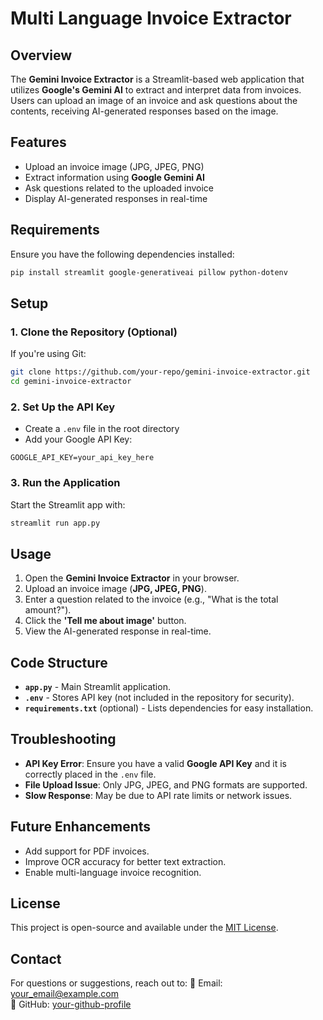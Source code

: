 # Multi Language Invoice Extractor

## Overview
The **Gemini Invoice Extractor** is a Streamlit-based web application that utilizes **Google's Gemini AI** to extract and interpret data from invoices. Users can upload an image of an invoice and ask questions about the contents, receiving AI-generated responses based on the image.

## Features
- Upload an invoice image (JPG, JPEG, PNG)
- Extract information using **Google Gemini AI**
- Ask questions related to the uploaded invoice
- Display AI-generated responses in real-time

## Requirements
Ensure you have the following dependencies installed:

```bash
pip install streamlit google-generativeai pillow python-dotenv
```

## Setup
### 1. Clone the Repository (Optional)
If you're using Git:
```bash
git clone https://github.com/your-repo/gemini-invoice-extractor.git
cd gemini-invoice-extractor
```

### 2. Set Up the API Key
- Create a `.env` file in the root directory
- Add your Google API Key:

```
GOOGLE_API_KEY=your_api_key_here
```

### 3. Run the Application
Start the Streamlit app with:
```bash
streamlit run app.py
```

## Usage
1. Open the **Gemini Invoice Extractor** in your browser.
2. Upload an invoice image (**JPG, JPEG, PNG**).
3. Enter a question related to the invoice (e.g., "What is the total amount?").
4. Click the **'Tell me about image'** button.
5. View the AI-generated response in real-time.

## Code Structure
- **`app.py`** - Main Streamlit application.
- **`.env`** - Stores API key (not included in the repository for security).
- **`requirements.txt`** (optional) - Lists dependencies for easy installation.

## Troubleshooting
- **API Key Error**: Ensure you have a valid **Google API Key** and it is correctly placed in the `.env` file.
- **File Upload Issue**: Only JPG, JPEG, and PNG formats are supported.
- **Slow Response**: May be due to API rate limits or network issues.

## Future Enhancements
- Add support for PDF invoices.
- Improve OCR accuracy for better text extraction.
- Enable multi-language invoice recognition.

## License
This project is open-source and available under the [MIT License](LICENSE).

## Contact
For questions or suggestions, reach out to:
📧 Email: your_email@example.com  
🐙 GitHub: [your-github-profile](https://github.com/your-github-profile)

